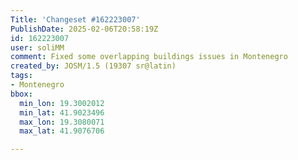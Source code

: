 ```yaml
---
Title: 'Changeset #162223007'
PublishDate: 2025-02-06T20:58:19Z
id: 162223007
user: soliMM
comment: Fixed some overlapping buildings issues in Montenegro
created_by: JOSM/1.5 (19307 sr@latin)
tags:
- Montenegro
bbox:
  min_lon: 19.3002012
  min_lat: 41.9023496
  max_lon: 19.3080071
  max_lat: 41.9076706

---
```

